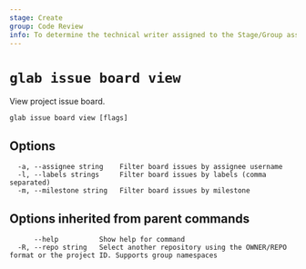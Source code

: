 ```yaml
---
stage: Create
group: Code Review
info: To determine the technical writer assigned to the Stage/Group associated with this page, see https://about.gitlab.com/handbook/product/ux/technical-writing/#assignments
---
```


<!--
This documentation is auto generated by a script.
Please do not edit this file directly. Run `make gen-docs` instead.
-->

# `glab issue board view`

View project issue board.

```plaintext
glab issue board view [flags]
```

## Options

```plaintext
  -a, --assignee string    Filter board issues by assignee username
  -l, --labels strings     Filter board issues by labels (comma separated)
  -m, --milestone string   Filter board issues by milestone
```

## Options inherited from parent commands

```plaintext
      --help          Show help for command
  -R, --repo string   Select another repository using the OWNER/REPO format or the project ID. Supports group namespaces
```
